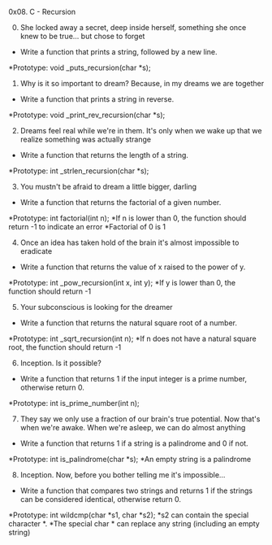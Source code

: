 0x08. C - Recursion



0. She locked away a secret, deep inside herself, something she once knew to be true... but chose to forget
- Write a function that prints a string, followed by a new line.

*Prototype: void _puts_recursion(char *s);


1. Why is it so important to dream? Because, in my dreams we are together
- Write a function that prints a string in reverse.

*Prototype: void _print_rev_recursion(char *s);


2. Dreams feel real while we're in them. It's only when we wake up that we realize something was actually strange
- Write a function that returns the length of a string.

*Prototype: int _strlen_recursion(char *s);


3. You mustn't be afraid to dream a little bigger, darling
- Write a function that returns the factorial of a given number.

*Prototype: int factorial(int n);
*If n is lower than 0, the function should return -1 to indicate an error
*Factorial of 0 is 1


4. Once an idea has taken hold of the brain it's almost impossible to eradicate
- Write a function that returns the value of x raised to the power of y.

*Prototype: int _pow_recursion(int x, int y);
*If y is lower than 0, the function should return -1


5. Your subconscious is looking for the dreamer
- Write a function that returns the natural square root of a number.

*Prototype: int _sqrt_recursion(int n);
*If n does not have a natural square root, the function should return -1


6. Inception. Is it possible?
- Write a function that returns 1 if the input integer is a prime number, otherwise return 0.

*Prototype: int is_prime_number(int n);


7. They say we only use a fraction of our brain's true potential. Now that's when we're awake. When we're asleep, we can do almost anything
- Write a function that returns 1 if a string is a palindrome and 0 if not.

*Prototype: int is_palindrome(char *s);
*An empty string is a palindrome


8. Inception. Now, before you bother telling me it's impossible...
- Write a function that compares two strings and returns 1 if the strings can be considered identical, otherwise return 0.

*Prototype: int wildcmp(char *s1, char *s2);
*s2 can contain the special character *.
*The special char * can replace any string (including an empty string)
